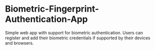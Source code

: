 # Biometric-Fingerprint-Authentication-App
Simple web app with support for biometric authentication. Users can register and add their biometric credentials if supported by their devices and browsers.
